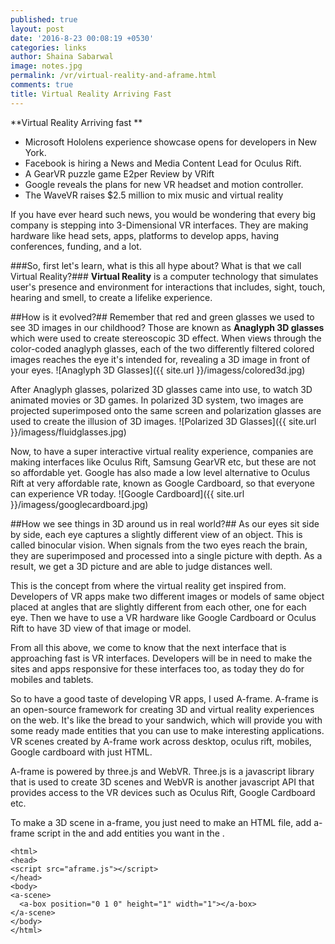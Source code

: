 ```yaml
---
published: true
layout: post
date: '2016-8-23 00:08:19 +0530'
categories: links
author: Shaina Sabarwal
image: notes.jpg
permalink: /vr/virtual-reality-and-aframe.html
comments: true
title: Virtual Reality Arriving Fast
---
```

**Virtual Reality Arriving fast **

- Microsoft Hololens experience showcase opens for developers in New York.
- Facebook is hiring a News and Media Content Lead for Oculus Rift.
- A GearVR puzzle game E2per Review by VRift
- Google reveals the plans for new VR headset and motion controller.
- The WaveVR raises $2.5 million to mix music and virtual reality

If you have ever heard such news, you would be wondering that every big company is stepping into 3-Dimensional VR interfaces. They are making hardware like head sets, apps, platforms to develop apps, having conferences, funding, and a lot.

###So, first let's learn, what is this all hype about? What is that we call Virtual Reality?###
**Virtual Reality** is a computer technology that simulates user's presence and environment for interactions that includes, sight, touch, hearing and smell, to create a lifelike experience.

##How is it evolved?##
Remember that red and green glasses we used to see 3D images in our childhood? Those are known as **Anaglyph 3D glasses** which were used to create stereoscopic 3D effect. When views through the color-coded anaglyph glasses, each of the two differently filtered colored images reaches the eye it's intended for, revealing a 3D image in front of your eyes.
![Anaglyph 3D Glasses]({{ site.url }}/imagess/colored3d.jpg)

After Anaglyph glasses, polarized 3D glasses came into use, to watch 3D animated movies or 3D games. In polarized 3D system, two images are projected superimposed onto the same screen and polarization glasses are used to create the illusion of 3D images.
![Polarized 3D Glasses]({{ site.url }}/imagess/fluidglasses.jpg)

Now, to have a super interactive virtual reality experience, companies are making interfaces like Oculus Rift, Samsung GearVR etc, but these are not so affordable yet.
Google has also made a low level alternative to Oculus Rift at very affordable rate, known as Google Cardboard, so that everyone can experience VR today.
![Google Cardboard]({{ site.url }}/imagess/googlecardboard.jpg)

##How we see things in 3D around us in real world?##
As our eyes sit side by side, each eye captures a slightly different view of an object. This is called binocular vision. When signals from the two eyes reach the brain, they are superimposed and processed into a single picture with depth. As a result, we get a 3D picture and are able to judge distances well.

This is the concept from where the virtual reality get inspired from.  
Developers of VR apps make two different images or models of same object placed at angles that are slightly different from each other, one for each eye. Then we have to use a VR hardware like Google Cardboard or Oculus Rift to have 3D view of that image or model.

From all this above, we come to know that the next interface that is approaching fast is VR interfaces. Developers will be in need to make the sites and apps responsive for these interfaces too, as today they do for mobiles and tablets.

So to have a good taste of developing VR apps, I used A-frame. A-frame is an open-source framework for creating 3D and virtual reality experiences on the web. It's like the bread to your sandwich, which will provide you with some ready made entities that you can use to make interesting applications. VR scenes created by A-frame work across desktop, oculus rift, mobiles, Google cardboard with just HTML.

A-frame is powered by three.js and WebVR. Three.js is a javascript library that is used to create 3D scenes and WebVR is another javascript API that provides access to the VR devices such as Oculus Rift, Google Cardboard etc.

To make a 3D scene in a-frame, you just need to make an HTML file, add a-frame script in the <head> and add entities you want in the <body>.
```
<html>
<head>
<script src="aframe.js"></script>
</head>
<body>
<a-scene>
  <a-box position="0 1 0" height="1" width="1"></a-box>
</a-scene>
</body>
</html>
```
